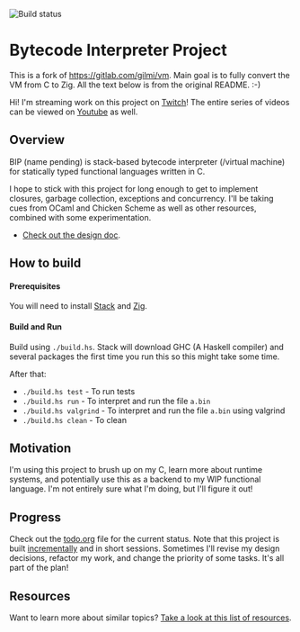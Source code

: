 ![Build status](https://gitlab.com/gilmi/vm/badges/master/pipeline.svg?job=pipeline)

# Bytecode Interpreter Project

This is a fork of https://gitlab.com/gilmi/vm.
Main goal is to fully convert the VM from C to Zig.
All the text below is from the original README. :-)

Hi! I'm streaming work on this project on [Twitch](https://twitch.tv/suppipi)!
The entire series of videos can be viewed on [Youtube](https://www.youtube.com/watch?v=pKsOAJzfLgE&list=PLhMOOgDOKD4JV2AgL1XzoYanY6RpGKbNa) as well.

## Overview

BIP (name pending) is stack-based bytecode interpreter (/virtual machine)
for statically typed functional languages written in C.

I hope to stick with this project for long enough to get to implement closures,
garbage collection, exceptions and concurrency.
I'll be taking cues from OCaml and Chicken Scheme
as well as other resources, combined with some experimentation.

- [Check out the design doc](design.org).

## How to build

#### Prerequisites

You will need to install [Stack](https://haskellstack.org) and [Zig](https://ziglang.org).

#### Build and Run

Build using `./build.hs`. Stack will download GHC (A Haskell compiler) and several packages the first time you run this so this might take some time.

After that:

- `./build.hs test` - To run tests
- `./build.hs run` - To interpret and run the file `a.bin`
- `./build.hs valgrind` - To interpret and run the file `a.bin` using valgrind
- `./build.hs clean` - To clean

## Motivation

I'm using this project to brush up on my C, learn more about runtime systems,
and potentially use this as a backend to my WIP functional language.
I'm not entirely sure what I'm doing, but I'll figure it out!

## Progress

Check out the [todo.org](/todo.org) file for the current status.
Note that this project is built
[incrementally](https://gilmi.me/blog/post/2020/04/06/my-side-projects-workflow)
and in short sessions.
Sometimes I'll revise my design decisions, refactor my work,
and change the priority of some tasks. It's all part of the plan!

## Resources

Want to learn more about similar topics? [Take a look at this list of resources](https://github.com/soupi/rfc/blob/master/fun-compilers.md).
